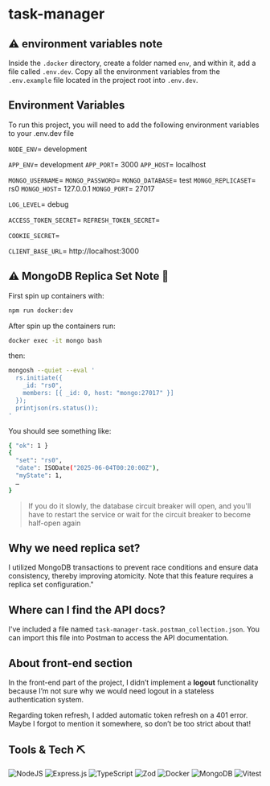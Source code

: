 # task-manager

## ⚠️ environment variables note

Inside the `.docker` directory, create a folder named `env`, and within it, add a file called `.env.dev`. Copy all the environment variables from the `.env.example` file located in the project root into `.env.dev`.


## Environment Variables

To run this project, you will need to add the following environment variables to your .env.dev file

`NODE_ENV`= development

`APP_ENV`= development
`APP_PORT`= 3000
`APP_HOST`= localhost

`MONGO_USERNAME`= 
`MONGO_PASSWORD`= 
`MONGO_DATABASE`= test
`MONGO_REPLICASET`= rs0
`MONGO_HOST`= 127.0.0.1
`MONGO_PORT`= 27017


`LOG_LEVEL`= debug

`ACCESS_TOKEN_SECRET`= 
`REFRESH_TOKEN_SECRET`= 

`COOKIE_SECRET`= 

`CLIENT_BASE_URL`= http://localhost:3000

## ⚠️ MongoDB Replica Set Note 🥲

First spin up containers with:

```sh
npm run docker:dev
```

After spin up the containers run:

```sh
docker exec -it mongo bash
```

then:

```sh
mongosh --quiet --eval '
  rs.initiate({
    _id: "rs0",
    members: [{ _id: 0, host: "mongo:27017" }]
  });
  printjson(rs.status());
'
```

You should see something like:

```sh
{ "ok": 1 }
{
  "set": "rs0",
  "date": ISODate("2025-06-04T00:20:00Z"),
  "myState": 1,
  …
}
```

> If you do it slowly, the database circuit breaker will open, and you'll have to restart the service or wait for the circuit breaker to become half-open again

## Why we need replica set?

I utilized MongoDB transactions to prevent race conditions and ensure data consistency, thereby improving atomicity. Note that this feature requires a replica set configuration."

## Where can I find the API docs?

I've included a file named `task-manager-task.postman_collection.json`.
You can import this file into Postman to access the API documentation.

## About front-end section

In the front-end part of the project, I didn’t implement a **logout** functionality because I’m not sure why we would need logout in a stateless authentication system.

Regarding token refresh, I added automatic token refresh on a 401 error. Maybe I forgot to mention it somewhere, so don’t be too strict about that!


## Tools & Tech ⛏

![NodeJS](https://img.shields.io/badge/node.js-6DA55F?style=for-the-badge&logo=node.js&logoColor=white)
![Express.js](https://img.shields.io/badge/express.js-%23404d59.svg?style=for-the-badge&logo=express&logoColor=%2361DAFB)
![TypeScript](https://img.shields.io/badge/typescript-%23007ACC.svg?style=for-the-badge&logo=typescript&logoColor=white)
![Zod](https://img.shields.io/badge/zod-%233068b7.svg?style=for-the-badge&logo=zod&logoColor=white)
![Docker](https://img.shields.io/badge/docker-%230db7ed.svg?style=for-the-badge&logo=docker&logoColor=white)
![MongoDB](https://img.shields.io/badge/MongoDB-%234ea94b.svg?style=for-the-badge&logo=mongodb&logoColor=white)
![Vitest](https://img.shields.io/badge/-Vitest-252529?style=for-the-badge&logo=vitest&logoColor=FCC72B)
